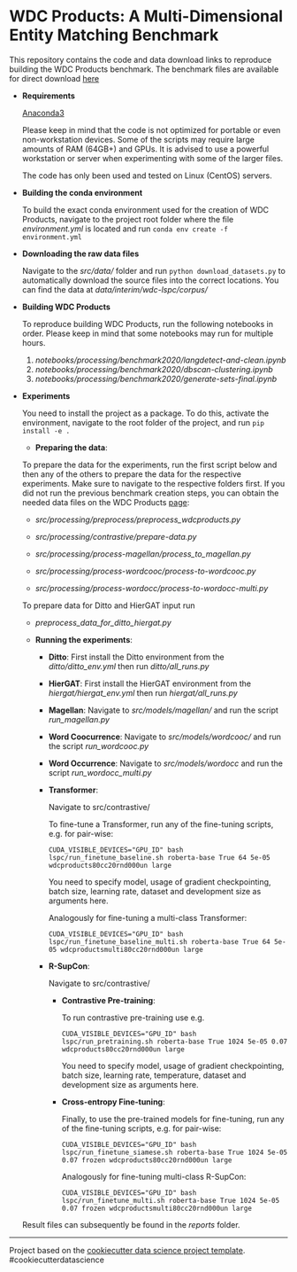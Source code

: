 # WDC Products: A Multi-Dimensional Entity Matching Benchmark

This repository contains the code and data download links to reproduce building the WDC Products benchmark. The benchmark files are available for direct download [here](http://webdatacommons.org/largescaleproductcorpus/wdc-products/)

* **Requirements**

    [Anaconda3](https://www.anaconda.com/products/individual)

    Please keep in mind that the code is not optimized for portable or even non-workstation devices. Some of the scripts may require large amounts of RAM (64GB+) and GPUs. It is advised to use a powerful workstation or server when experimenting with some of the larger files.

    The code has only been used and tested on Linux (CentOS) servers.

* **Building the conda environment**

    To build the exact conda environment used for the creation of WDC Products, navigate to the project root folder where the file *environment.yml* is located and run ```conda env create -f environment.yml```

* **Downloading the raw data files**

    Navigate to the *src/data/* folder and run ```python download_datasets.py``` to automatically download the source files into the correct locations.
    You can find the data at *data/interim/wdc-lspc/corpus/*

* **Building WDC Products**

    To reproduce building WDC Products, run the following notebooks in order. Please keep in mind that some notebooks may run for multiple hours.
    
    1. *notebooks/processing/benchmark2020/langdetect-and-clean.ipynb*
    2. *notebooks/processing/benchmark2020/dbscan-clustering.ipynb*
    3. *notebooks/processing/benchmark2020/generate-sets-final.ipynb*
	
* **Experiments**
	
	You need to install the project as a package. To do this, activate the environment, navigate to the root folder of the project, and run ```pip install -e .```
	
    * **Preparing the data**:

    To prepare the data for the experiments, run the first script below and then any of the others to prepare the data for the respective experiments. Make sure to navigate to the respective folders first. If you did not run the previous benchmark creation steps, you can obtain the needed data files on the WDC Products [page](https://webdatacommons.org/largescaleproductcorpus/wdc-products/): 
    
    - *src/processing/preprocess/preprocess_wdcproducts.py*

    - *src/processing/contrastive/prepare-data.py*
    - *src/processing/process-magellan/process_to_magellan.py*
    - *src/processing/process-wordcooc/process-to-wordcooc.py*
    - *src/processing/process-wordocc/process-to-wordocc-multi.py*
    
    To prepare data for Ditto and HierGAT input run
    
    - *preprocess_data_for_ditto_hiergat.py*

    * **Running the experiments**:
	
		* **Ditto**:
	    First install the Ditto environment from the *ditto/ditto_env.yml* then run *ditto/all_runs.py*
	
		* **HierGAT**:
	    First install the HierGAT environment from the *hiergat/hiergat_env.yml* then run *hiergat/all_runs.py*
	
        * **Magellan**:
            Navigate to *src/models/magellan/* and run the script *run_magellan.py*

        * **Word Coocurrence**:
            Navigate to *src/models/wordcooc/* and run the script *run_wordcooc.py*

        * **Word Occurrence**:
            Navigate to *src/models/wordocc* and run the script *run_wordocc_multi.py*
	    

        * **Transformer**:

            Navigate to src/contrastive/
            
            To fine-tune a Transformer, run any of the fine-tuning scripts, e.g. for pair-wise:

            ```CUDA_VISIBLE_DEVICES="GPU_ID" bash lspc/run_finetune_baseline.sh roberta-base True 64 5e-05 wdcproducts80cc20rnd000un large```

            You need to specify model, usage of gradient checkpointing, batch size, learning rate, dataset and development size as arguments here.

            Analogously for fine-tuning a multi-class Transformer: 

            ```CUDA_VISIBLE_DEVICES="GPU_ID" bash lspc/run_finetune_baseline_multi.sh roberta-base True 64 5e-05 wdcproductsmulti80cc20rnd000un large```

        * **R-SupCon**:

            Navigate to src/contrastive/

            * **Contrastive Pre-training**:
	
                To run contrastive pre-training use e.g.

                ```CUDA_VISIBLE_DEVICES="GPU_ID" bash lspc/run_pretraining.sh roberta-base True 1024 5e-05 0.07 wdcproducts80cc20rnd000un large```

                You need to specify model, usage of gradient checkpointing, batch size, learning rate, temperature, dataset and development size as arguments here.

            * **Cross-entropy Fine-tuning**:
            
                Finally, to use the pre-trained models for fine-tuning, run any of the fine-tuning scripts, e.g. for pair-wise:

                ```CUDA_VISIBLE_DEVICES="GPU_ID" bash lspc/run_finetune_siamese.sh roberta-base True 1024 5e-05 0.07 frozen wdcproducts80cc20rnd000un large``` 

                Analogously for fine-tuning multi-class R-SupCon: 

                ```CUDA_VISIBLE_DEVICES="GPU_ID" bash lspc/run_finetune_multi.sh roberta-base True 1024 5e-05 0.07 frozen wdcproductsmulti80cc20rnd000un large```
		
	

    
    Result files can subsequently be found in the *reports* folder.


	
--------

Project based on the [cookiecutter data science project template](https://drivendata.github.io/cookiecutter-data-science/). #cookiecutterdatascience
